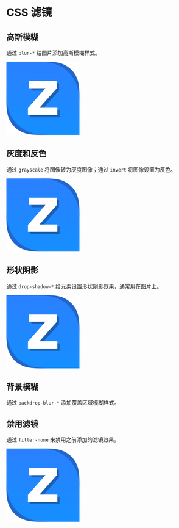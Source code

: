 # CSS 滤镜

## 高斯模糊

通过 `blur-*` 给图片添加高斯模糊样式。

<Example class="flex flex-wrap gap-6 p-6">
  <div v-for="item in blurList" :key="item">
    <StyleTile
      :tileClass="['w-16 h-16', item]"
      :name="item"
      :labelClass="['text-center', item ? 'font-mono text-sm' : '']"
      :label="item || '原始'"
    >
      <img src="/favicon.svg">
    </StyleTile>
  </div>
</Example>

## 灰度和反色

通过 `grayscale` 将图像转为灰度图像；通过 `invert` 将图像设置为反色。

<Example class="flex flex-wrap gap-6 p-6">
  <div v-for="item in grayList" :key="item">
    <StyleTile
      :tileClass="['w-16 h-16', item]"
      :name="item"
      :labelClass="['text-center', item ? 'font-mono text-sm' : '']"
      :label="item || '原始'"
    >
      <img src="/favicon.svg">
    </StyleTile>
  </div>
</Example>

## 形状阴影

通过 `drop-shadow-*` 给元素设置形状阴影效果，通常用在图片上。

<Example class="flex flex-wrap gap-6 p-6">
  <div v-for="item in dropShadowList" :key="item">
    <StyleTile
      :tileClass="['w-32 h-16', item]"
      :name="item"
      :labelClass="['text-center', item ? 'font-mono text-sm' : '']"
      :label="item || '原始'"
    >
      <img :class="['w-16', item]" src="/favicon.svg">
    </StyleTile>
  </div>
</Example>

## 背景模糊

通过 `backdrop-blur-*` 添加覆盖区域模糊样式。

<Example class="flex flex-wrap gap-6 p-6">
  <div v-for="item in bgBlurList" :key="item">
    <StyleTile
      :tileClass="['w-32 h-32 bg-contain', item]"
      :name="item"
      :labelClass="['text-center', item ? 'font-mono text-sm' : '']"
      :label="item || '原始'"
      :tileStyle="{backgroundImage: 'url(/favicon.svg)'}"
    >
      <div :class="['w-16 h-16 bg-white bg-opacity-30', item]"></div>
    </StyleTile>
  </div>
</Example>

## 禁用滤镜

通过 `filter-none` 来禁用之前添加的滤镜效果。

<Example class="flex flex-wrap gap-6 p-6">
  <StyleTile
    :tileClass="['w-16 h-16', 'filter-none']"
    :name="'filter-none'"
    :labelClass="['text-center', 'filter-none' ? 'font-mono text-sm' : '']"
    :label="'filter-none' || '原始'"
  >
    <img src="/favicon.svg">
  </StyleTile>
</Example>

<script setup>
    const blurList = [
        '',
        'blur-none',
        'blur-sm',
        'blur',
        'blur-md',
        'blur-lg',
        'blur-xl',
    ];
    const grayList = [
        '',
        'grayscale',
        'invert'
    ];
    const dropShadowList = [
        '',
        'drop-shadow-none',
        'drop-shadow-sm',
        'drop-shadow',
        'drop-shadow-md',
        'drop-shadow-lg',
        'drop-shadow-xl',
        'drop-shadow-2xl',
    ];
    const bgBlurList = [
        '',
        'backdrop-blur-none',
        'backdrop-blur-sm',
        'backdrop-blur',
        'backdrop-blur-md',
        'backdrop-blur-lg',
        'backdrop-blur-xl',
        'backdrop-blur-2xl',
        'backdrop-blur-3xl',
    ];
</script>
